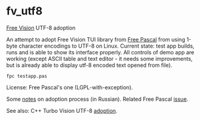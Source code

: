 # fv_utf8
[Free Vision](https://wiki.freepascal.org/Free_Vision) UTF-8 adoption

An attempt to adopt Free Vision TUI library from [Free Pascal](https://www.freepascal.org/) from using 1-byte character encodings to UTF-8 on Linux. Current state: test app builds, runs and is able to show its interface properly. All controls of demo app are working (except ASCII table and text editor - it needs some improvements, but is already able to display utf-8 encoded text opened from file).

```
fpc testapp.pas
```

License: Free Pascal's one (LGPL-with-exception).

Some [notes](http://www.freepascal.ru/forum/viewtopic.php?p=163609#p163609) on adoption process (in Russian). Related Free Pascal [issue](https://gitlab.com/freepascal.org/fpc/source/-/issues/21373).

See also: C++ Turbo Vision UTF-8 [adoption](https://github.com/magiblot/tvision).
